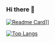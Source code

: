 ### Hi there 👋

<!--
**horasal/horasal** is a ✨ _special_ ✨ repository because its `README.md` (this file) appears on your GitHub profile.

Here are some ideas to get you started:

- 🔭 I’m currently working on ...
- 🌱 I’m currently learning ...
- 👯 I’m looking to collaborate on ...
- 🤔 I’m looking for help with ...
- 💬 Ask me about ...
- 📫 How to reach me: ...
- 😄 Pronouns: ...
- ⚡ Fun fact: ...
-->
[![Readme Card](https://github-readme-stats.vercel.app/api/pin/?username=horasal)](https://github.com/anuraghazra/github-readme-stats)]]

[![Top Langs](https://github-readme-stats.vercel.app/api/top-langs/?username=horasal)](https://github.com/anuraghazra/github-readme-stats)
